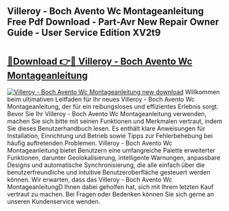 ## Villeroy - Boch Avento Wc Montageanleitung Free Pdf Download - Part-Avr New Repair Owner Guide - User Service Edition XV2t9

# <h2><a href="http://df8kso.blite.top/?on=Villeroy+-+Boch+Avento+Wc+Montageanleitung">🔗Download 👉🔴 Villeroy - Boch Avento Wc Montageanleitung</a></h2>

[![Villeroy - Boch Avento Wc Montageanleitung new download](https://i.imgur.com/lujVjoI.png)](http://df8kso.blite.top/?on=Villeroy+-+Boch+Avento+Wc+Montageanleitung)
Willkommen beim ultimativen Leitfaden für Ihr neues Villeroy - Boch Avento Wc Montageanleitung, der für ein reibungsloses und effizientes Erlebnis sorgt. Bevor Sie Ihr Villeroy - Boch Avento Wc Montageanleitung verwenden, machen Sie sich bitte mit seinen Funktionen und Merkmalen vertraut, indem Sie dieses Benutzerhandbuch lesen. Es enthält klare Anweisungen für Installation, Einrichtung und Betrieb sowie Tipps zur Fehlerbehebung bei häufig auftretenden Problemen. Villeroy - Boch Avento Wc Montageanleitung bietet Benutzern eine umfangreiche Palette erweiterter Funktionen, darunter Geolokalisierung, intelligente Warnungen, anpassbare Designs und automatische Synchronisierung, die alle einfach über die benutzerfreundliche und intuitive Benutzeroberfläche gesteuert werden können. Wir erwarten, dass das Villeroy - Boch Avento Wc MontageanleitungD Ihnen dabei geholfen hat, sich mit Ihrem letzten Kauf vertraut zu machen. Bei Fragen oder Bedenken können Sie sich gerne an unseren Kundenservice wenden.
